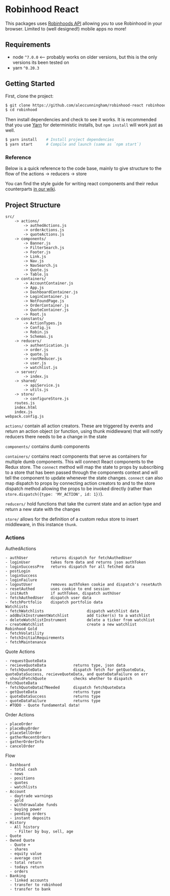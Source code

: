 # Robinhood React

This packages uses [Robinhoods API](https://github.com/sanko/Robinhood) allowing you to use Robinhood in your browser. Limited to (well designed!) mobile apps no more!

## Requirements
* node `^7.0.0`  <-- probably works on older versions, but this is the only versions its been tested on
* yarn `^0.20.3`

## Getting Started

First, clone the project:

```bash
$ git clone https://github.com/aleccunningham/robinhood-react robinhood
$ cd robinhood
```
Then install dependencies and check to see it works. It is recommended that you use [Yarn](https://yarnpkg.com/) for deterministic installs, but `npm install` will work just as well.

```bash
$ yarn install    # Install project dependencies
$ yarn start      # Compile and launch (same as `npm start`)
```

### Reference

Below is a quick reference to the code base, mainly to give structure to the flow of the actions -> reducers -> store

You can find the style guide for writing react components and their redux counterparts [in our wiki](https://github.com/aleccunningham/robinhood-react/wiki/Style-Guide).

## Project Structure

```
src/
    -> actions/
        -> authedActions.js
        -> orderActions.js
        -> quoteActions.js
    -> components/
        -> Banner.js
        -> FilterSearch.js
        -> Footer.js
        -> Link.js
        -> Nav.js
        -> NavSearch.js
        -> Quote.js
        -> Table.js
    -> containers/
        -> AccountContainer.js
        -> App.js
        -> DashboardContainer.js
        -> LoginContainer.js
        -> NotFoundPage.js
        -> OrderContainer.js
        -> QuoteContainer.js
        -> Root.js
    -> constants/
        -> ActionTypes.js
        -> Config.js
        -> Robin.js
        -> Schemas.js
    -> reducers/
        -> authentication.js
        -> order.js
        -> quote.js
        -> rootReducer.js
        -> user.js
        -> watchlist.js
    -> server/
        -> index.js
    -> shared/
        -> apiService.js
        -> utils.js
    -> store/
        -> configureStore.js
    routes.js
    index.html
    index.js
webpack.config.js
```


```actions/``` contain all action creators. These are triggered by events and return an action object (or function, using thunk middleware) that will notify reducers there needs to be a change in the state

```components/``` contains dumb components

```containers/``` contains react components that serve as containers for multiple dumb components. This will connect React components to the Redux store. The ```connect``` method will map the state to props by subscribing to a store that has been passed through the components context and will tell the component to update whenever the state changes. ```connect``` can also map dispatch to props by connecting action creators to and to the store dispatch method allowing the props to be invoked directly (rather than ```store.dispatch({type: 'MY_ACTION', id: 1})```).

```reducers/``` hold functions that take the current state and an action type and return a new state with the changes

```store/``` allows for the definition of a custom redux store to insert middleware, in this instance ```thunk```.

### Actions

AuthedActions

```
- authUser          returns dispatch for fetchAuthedUser
- loginUser         takes form data and returns json authToken
- loginSuccessPre   returns dispatch for all fetched data
- postLogin
- loginSuccess
- loginFailure
- logoutUser        removes authToken cookie and dispatch's resetAuth
- resetAuthed       uses cookie to end session
- initAuth          if authToken, dispatch authUser
- fetchAuthedUser   dispatch user data
- fetchPortfolio    dispatch portfolio data
Watchlists
- fetchWatchlists                   dispatch watchlist data
- addBulkInstrumentWatchlist        add ticker(s) to a watchlist
- deleteWatchlistInstrument         delete a ticker from watchlist
- createWatchlist                   create a new watchlist
Robinhood Gold
- fetchVolatility
- fetchInitialRequirements
- fetchMaintenance
```

Quote Actions
```
- requestQuoteData
- recieveQuoteData            returns type, json data
- fetchQuoteData              dispatch fetch for getQuoteData, quoteDataSuccess, recieveQuoteData, and quoteDataFailure on err
- shouldFetchQuote            checks whether to dispatch fetchQuoteData
- fetchQuoteDataIfNeeded      dispatch fetchQuoteData
- getQuoteData                returns type
- quoteDataSuccess            returns type
- quoteDataFailure            returns type
- #TODO - Quote fundamental data!
```

Order Actions
```
- placeOrder
- placeBuyOrder
- placeSellOrder
- gatherRecentOrders
- gatherOrderInfo
- cancelOrder
```

Flow

```
- Dashboard
  - total cash
  - news
  - positions
  - quotes
  - watchlists
- Account
  - daytrade warnings
  - gold
  - withdrawalabe funds
  - buying power
  - pending orders
  - instant deposits
- History
  - All history
    - Filter by buy, sell, age
- Quote
- Owned Quote
  - Quote +
  - shares
  - equity value
  - average cost
  - total return
  - todays return
  - orders
- Banking
  - linked accounts
  - transfer to robinhood
  - transfer to bank
```
